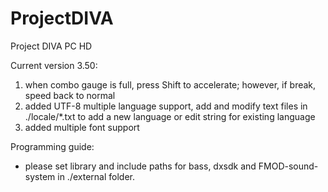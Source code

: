 # ProjectDIVA
Project DIVA PC HD

Current version 3.50:
1. when combo gauge is full, press Shift to accelerate; however, if break, speed back to normal
2. added UTF-8 multiple language support, add and modify text files in ./locale/*.txt to add a new language or edit string for existing language
3. added multiple font support

Programming guide:
- please set library and include paths for bass, dxsdk and FMOD-sound-system in ./external folder.